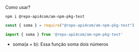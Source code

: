 Como usar?

```shell
npm i @repo-api4com/am-npm-pkg-test
```

```js
const { soma } = require("@repo-api4com/am-npm-pkg-test")
```

```ts
import { soma } from '@repo-api4com/am-npm-pkg-test'
```

- soma(a + b): 
    Essa função soma dois números